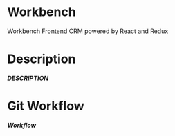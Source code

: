 # Workbench

Workbench Frontend CRM powered by React and Redux

# Description

**_DESCRIPTION_**

# Git Workflow

**_Workflow_**
